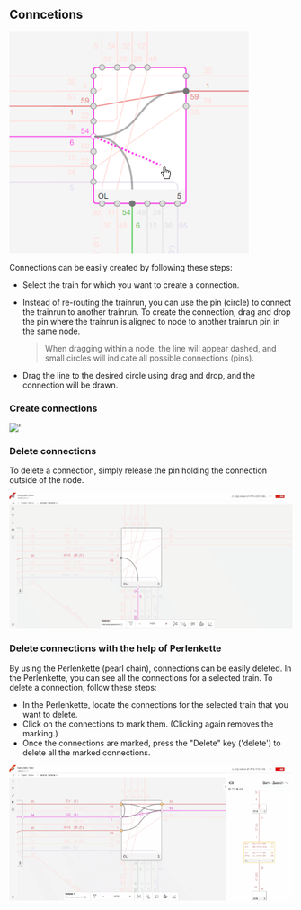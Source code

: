 ## Conncetions

![Editing_Connections](./images/Editing_Connections.png)

Connections can be easily created by following these steps:

- Select the train for which you want to create a connection.
- Instead of re-routing the trainrun, you can use the pin (circle) to connect the trainrun to another
  trainrun. To create the connection, drag and drop the pin where the trainrun is aligned to node
  to another trainrun pin in the same node.
  > When dragging within a node, the line will appear dashed, and small circles will indicate all
  > possible connections (pins).

- Drag the line to the desired circle using drag and drop, and the connection will be drawn.

### Create connections

![''](./animated_images/compressed/2024-1-25_DrawConnections.gif)

### Delete connections

To delete a connection, simply release the pin holding the connection outside of the node.

![''](./animated_images/compressed/2024-1-25_DeleteConnections-001.gif)

### Delete connections with the help of Perlenkette

By using the Perlenkette (pearl chain), connections can be easily deleted. In the Perlenkette, you
can see all the connections for a selected train. To delete a connection, follow these steps:

- In the Perlenkette, locate the connections for the selected train that you want to delete.
- Click on the connections to mark them. (Clicking again removes the marking.)
- Once the connections are marked, press the "Delete" key ('delete') to delete all the marked
  connections.

![''](./animated_images/compressed/2024-1-25_DeleteConnections_Perlenkette_select_delete-002.gif)

